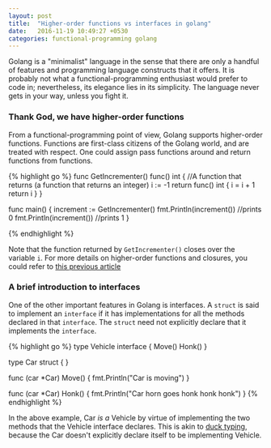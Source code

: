```yaml
---
layout: post
title:  "Higher-order functions vs interfaces in golang"
date:   2016-11-19 10:49:27 +0530
categories: functional-programming golang
---
```


Golang is a "minimalist" language in the sense that there are only a handful of features and programming language constructs that it offers.
It is probably not what a functional-programming enthusiast would prefer to code in; nevertheless, its elegance lies in its simplicity. The language never gets in your way, unless you fight it.

### Thank God, we have higher-order functions ###

From a functional-programming point of view, Golang supports higher-order functions. Functions are first-class citizens of the Golang world, and are treated with respect.
One could assign pass functions around and return functions from functions.

{% highlight go %}
func GetIncrementer() func() int { //A function that returns (a function that returns an integer)
  i := -1
  return func() int {
    i = i + 1
    return i
  }
}

func main() {
  increment := GetIncrementer()
  fmt.Println(increment()) //prints 0
  fmt.Println(increment()) //prints 1
}

{% endhighlight %}

Note that the function returned by `GetIncrementer()` closes over the variable `i`. For more details on higher-order functions and closures, you could refer to [this previous article][my-blog-on-closures]

### A brief introduction to interfaces ###

One of the other important features in Golang is interfaces. A `struct` is said to implement an `interface` if it has implementations for all the methods declared in that `interface`. The `struct` need not explicitly declare that it implements the `interface`.

{% highlight go %}
type Vehicle interface {
  Move()
  Honk()
}

type Car struct {
}

func (car *Car) Move() {
  fmt.Println("Car is moving")
}

func (car *Car) Honk() {
  fmt.Println("Car horn goes honk honk honk")
}
{% endhighlight %}

In the above example, Car *is a* Vehicle by virtue of implementing the two methods that the Vehicle interface declares. This is akin to [duck typing][duck-typing], because the Car doesn't explicitly declare itself to be implementing Vehicle.



[duck-typing]: http://stackoverflow.com/questions/4205130/what-is-duck-typing
[my-blog-on-closures]: http://aquaraga.github.io/functional-programming/javascript/2015/11/18/currying.html
